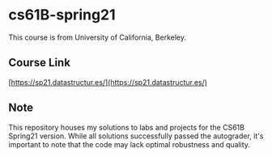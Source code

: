 # cs61B-spring21 
This course is from University of California, Berkeley.

## Course Link 
[https://sp21.datastructur.es/](https://sp21.datastructur.es/) 

## Note 
This repository houses my solutions to labs and projects for the CS61B Spring21 version. While all solutions successfully passed the autograder, it's important to note that the code may lack optimal robustness and quality.
